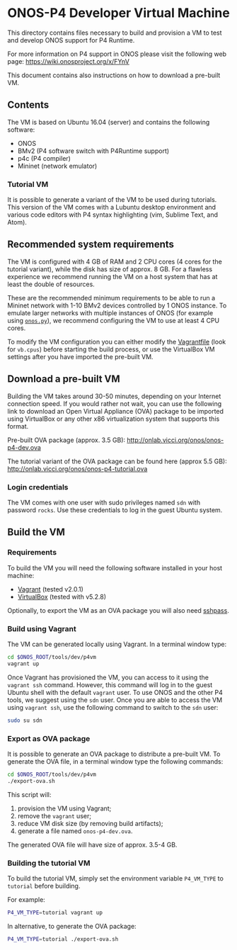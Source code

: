 # ONOS-P4 Developer Virtual Machine

This directory contains files necessary to build and provision a VM to test and
develop ONOS support for P4 Runtime.

For more information on P4 support in ONOS please visit the following web page:
<https://wiki.onosproject.org/x/FYnV>

This document contains also instructions on how to download a pre-built VM.

## Contents

The VM is based on Ubuntu 16.04 (server) and contains the following software:

- ONOS
- BMv2 (P4 software switch with P4Runtime support)
- p4c (P4 compiler)
- Mininet (network emulator)

### Tutorial VM

It is possible to generate a variant of the VM to be used during tutorials. This
version of the VM comes with a Lubuntu desktop environment and various code
editors with P4 syntax highlighting (vim, Sublime Text, and Atom).

## Recommended system requirements

The VM is configured with 4 GB of RAM and 2 CPU cores (4 cores for the tutorial
variant), while the disk has size of approx. 8 GB. For a flawless experience we
recommend running the VM on a host system that has at least the double of
resources.

These are the recommended minimum requirements to be able to run a Mininet
network with 1-10 BMv2 devices controlled by 1 ONOS instance. To emulate larger
networks with multiple instances of ONOS (for example using
[`onos.py`](https://wiki.onosproject.org/x/GAOW)), we recommend configuring the
VM to use at least 4 CPU cores.

To modify the VM configuration you can either modify the
[Vagrantfile](./Vagrantfile) (look for `vb.cpus`) before starting the build
process, or use the VirtualBox VM settings after you have imported the
pre-built VM.

## Download a pre-built VM

Building the VM takes around 30-50 minutes, depending on your Internet
connection speed. If you would rather not wait, you can use the following link
to download an Open Virtual Appliance (OVA) package to be imported using
VirtualBox or any other x86 virtualization system that supports this format.

Pre-built OVA package (approx. 3.5 GB):
<http://onlab.vicci.org/onos/onos-p4-dev.ova>

The tutorial variant of the OVA package can be found here (approx 5.5 GB):
<http://onlab.vicci.org/onos/onos-p4-tutorial.ova>

### Login credentials

The VM comes with one user with sudo privileges named `sdn` with password `rocks`.
Use these credentials to log in the guest Ubuntu system.

## Build the VM

### Requirements

To build the VM you will need the following software installed in your host
machine:

- [Vagrant](https://www.vagrantup.com/) (tested v2.0.1)
- [VirtualBox](https://www.virtualbox.org/wiki/Downloads) (tested with v5.2.8)

Optionally, to export the VM as an OVA package you will also need
[sshpass](https://gist.github.com/arunoda/7790979).

### Build using Vagrant

The VM can be generated locally using Vagrant. In a terminal window type:

```bash
cd $ONOS_ROOT/tools/dev/p4vm
vagrant up
```

Once Vagrant has provisioned the VM, you can access to it using the `vagrant
ssh` command. However, this command will log in to the guest Ubuntu shell with
the default `vagrant` user. To use ONOS and the other P4 tools, we suggest using
the `sdn` user. Once you are able to access the VM using `vagrant ssh`, use the
following command to switch to the `sdn` user:

```bash
sudo su sdn
```

### Export as OVA package 

It is possible to generate an OVA package to distribute a pre-built VM.
To generate the OVA file, in a terminal window type the following commands:

```bash
cd $ONOS_ROOT/tools/dev/p4vm
./export-ova.sh
```

This script will:

1. provision the VM using Vagrant;
2. remove the `vagrant` user;
3. reduce VM disk size (by removing build artifacts);
4. generate a file named `onos-p4-dev.ova`.

The generated OVA file will have size of approx. 3.5-4 GB.

### Building the tutorial VM

To build the tutorial VM, simply set the environment variable `P4_VM_TYPE` to `tutorial` before building.

For example:

```bash
P4_VM_TYPE=tutorial vagrant up
```

In alternative, to generate the OVA package:

```bash
P4_VM_TYPE=tutorial ./export-ova.sh
```

